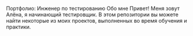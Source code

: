 Портфолио: Инженер по тестированию
Обо мне
Привет! Меня зовут Алёна, я начинающий тестировщик.
В этом репозитории вы можете найти некоторые из моих проектов, выполненных во время обучения и практики.
